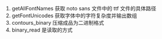 1. getAllFontNames 获取 noto sans 文件中的 ttf 文件的具体路径
2. getFontUnicodes 获取字体中的字符复杂度并输出数组
3. contours_binary 压缩成品为二进制格式
4. binary_read 是读取的方式
